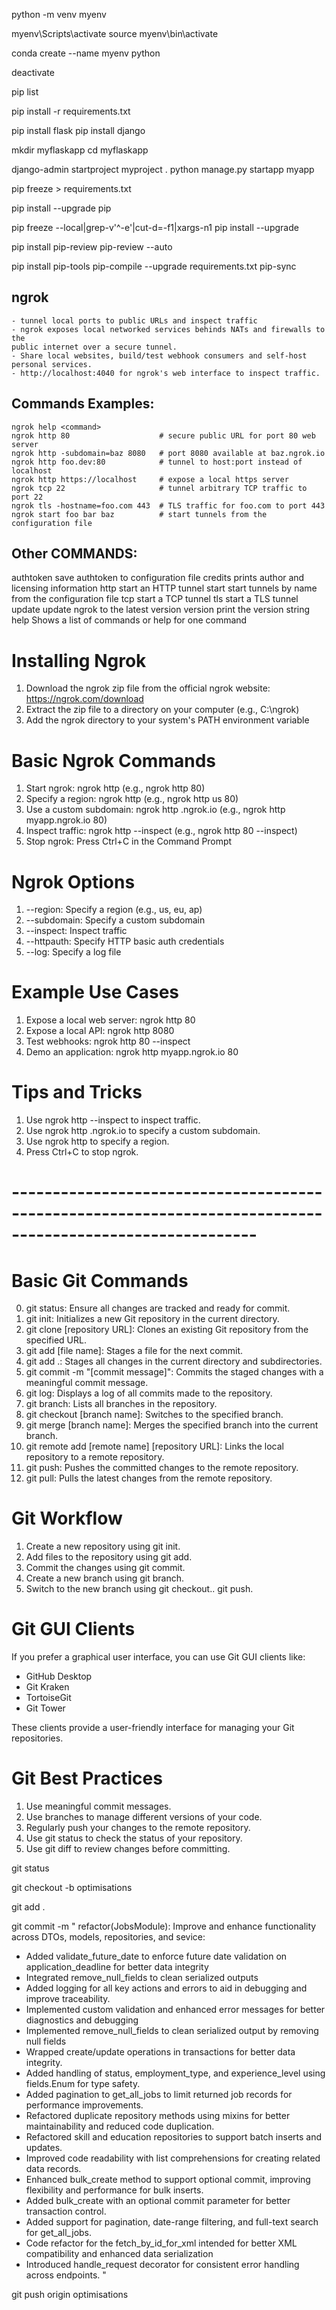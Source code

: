 python -m venv myenv

myenv\Scripts\activate
source myenv\bin\activate

conda create --name myenv python

deactivate

pip list

pip install -r requirements.txt

pip install flask
pip install django

mkdir myflaskapp
cd myflaskapp

django-admin startproject myproject .
python manage.py startapp myapp

pip freeze > requirements.txt

pip install --upgrade pip

pip freeze --local|grep-v'^\-e'|cut-d=-f1|xargs-n1 pip install --upgrade

pip install pip-review
pip-review --auto

pip install pip-tools
pip-compile --upgrade requirements.txt
pip-sync



## ngrok 
    - tunnel local ports to public URLs and inspect traffic
    - ngrok exposes local networked services behinds NATs and firewalls to the
    public internet over a secure tunnel. 
    - Share local websites, build/test webhook consumers and self-host personal services.
    - http://localhost:4040 for ngrok's web interface to inspect traffic.
## Commands Examples:
    ngrok help <command>
    ngrok http 80                    # secure public URL for port 80 web server
    ngrok http -subdomain=baz 8080   # port 8080 available at baz.ngrok.io
    ngrok http foo.dev:80            # tunnel to host:port instead of localhost
    ngrok http https://localhost     # expose a local https server
    ngrok tcp 22                     # tunnel arbitrary TCP traffic to port 22
    ngrok tls -hostname=foo.com 443  # TLS traffic for foo.com to port 443
    ngrok start foo bar baz          # start tunnels from the configuration file
## Other COMMANDS:
   authtoken    save authtoken to configuration file
   credits      prints author and licensing information
   http         start an HTTP tunnel
   start        start tunnels by name from the configuration file
   tcp          start a TCP tunnel
   tls          start a TLS tunnel
   update       update ngrok to the latest version
   version      print the version string
   help         Shows a list of commands or help for one command

# Installing Ngrok
1. Download the ngrok zip file from the official ngrok website: https://ngrok.com/download
2. Extract the zip file to a directory on your computer (e.g., C:\ngrok)
3. Add the ngrok directory to your system's PATH environment variable

# Basic Ngrok Commands
1. Start ngrok: ngrok http <port> (e.g., ngrok http 80)
2. Specify a region: ngrok http <region> <port> (e.g., ngrok http us 80)
3. Use a custom subdomain: ngrok http <subdomain>.ngrok.io <port> (e.g., ngrok http myapp.ngrok.io 80)
4. Inspect traffic: ngrok http <port> --inspect (e.g., ngrok http 80 --inspect)
5. Stop ngrok: Press Ctrl+C in the Command Prompt

# Ngrok Options
1. --region: Specify a region (e.g., us, eu, ap)
2. --subdomain: Specify a custom subdomain
3. --inspect: Inspect traffic
4. --httpauth: Specify HTTP basic auth credentials
5. --log: Specify a log file

# Example Use Cases
1. Expose a local web server: ngrok http 80
2. Expose a local API: ngrok http 8080
3. Test webhooks: ngrok http 80 --inspect
4. Demo an application: ngrok http myapp.ngrok.io 80

# Tips and Tricks
1. Use ngrok http <port> --inspect to inspect traffic.
2. Use ngrok http <subdomain>.ngrok.io <port> to specify a custom subdomain.
3. Use ngrok http <region> <port> to specify a region.
4. Press Ctrl+C to stop ngrok.

# ----------------------------------------------------------------------------------------------------------

# Basic Git Commands
0. git status: Ensure all changes are tracked and ready for commit.
1. git init: Initializes a new Git repository in the current directory.
2. git clone [repository URL]: Clones an existing Git repository from the specified URL.
3. git add [file name]: Stages a file for the next commit.
4. git add .: Stages all changes in the current directory and subdirectories.
5. git commit -m "[commit message]": Commits the staged changes with a meaningful commit message.
6. git log: Displays a log of all commits made to the repository.
7. git branch: Lists all branches in the repository.
8. git checkout [branch name]: Switches to the specified branch.
9. git merge [branch name]: Merges the specified branch into the current branch.
10. git remote add [remote name] [repository URL]: Links the local repository to a remote repository.
11. git push: Pushes the committed changes to the remote repository.
12. git pull: Pulls the latest changes from the remote repository.

# Git Workflow
1. Create a new repository using git init.
2. Add files to the repository using git add.
3. Commit the changes using git commit.
4. Create a new branch using git branch.
5. Switch to the new branch using git checkout.. git push.

# Git GUI Clients
If you prefer a graphical user interface, you can use Git GUI clients like:

- GitHub Desktop
- Git Kraken
- TortoiseGit
- Git Tower

These clients provide a user-friendly interface for managing your Git repositories.

# Git Best Practices
1. Use meaningful commit messages.
2. Use branches to manage different versions of your code.
3. Regularly push your changes to the remote repository.
4. Use git status to check the status of your repository.
5. Use git diff to review changes before committing.

git status

git checkout -b optimisations

git add .

git commit -m "
refactor(JobsModule): Improve and enhance functionality across DTOs, models, repositories, and sevice:
- Added validate_future_date to enforce future date validation on application_deadline for better data integrity
- Integrated remove_null_fields to clean serialized outputs
- Added logging for all key actions and errors to aid in debugging and improve traceability.
- Implemented custom validation and enhanced error messages for better diagnostics and debugging
- Implemented remove_null_fields to clean serialized output by removing null fields
- Wrapped create/update operations in transactions for better data integrity.
- Added handling of status, employment_type, and experience_level using fields.Enum for type safety.
- Added pagination to get_all_jobs to limit returned job records for performance improvements.
- Refactored duplicate repository methods using mixins for better maintainability and reduced code duplication.
- Refactored skill and education repositories to support batch inserts and updates.
- Improved code readability with list comprehensions for creating related data records.
- Enhanced bulk_create method to support optional commit, improving flexibility and performance for bulk inserts.
- Added bulk_create with an optional commit parameter for better transaction control.
- Added support for pagination, date-range filtering, and full-text search for get_all_jobs.
- Code refactor for the fetch_by_id_for_xml intended for better XML compatibility and enhanced data serialization
- Introduced handle_request decorator for consistent error handling across endpoints.
"

git push origin optimisations
